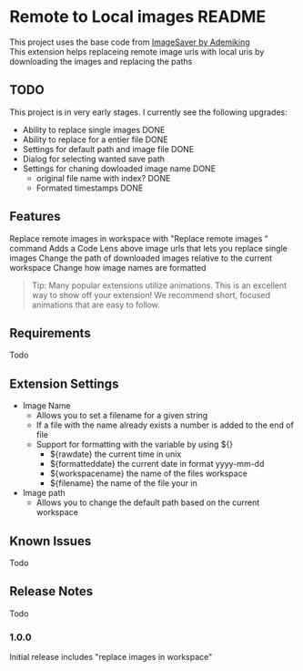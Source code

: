 # Remote to Local images README
This project uses the base code from [ImageSaver by Ademiking](https://github.com/Ademking/imgsaver) <br>
This extension helps replaceing remote image urls with local uris by downloading the images and replacing the paths

## TODO

This project is in very early stages. I currently see the following upgrades:
- Ability to replace single images DONE
- Ability to replace for a entier file DONE
- Settings for default path and image file DONE
- Dialog for selecting wanted save path
- Settings for chaning dowloaded image name DONE
  - original file name with index? DONE
  - Formated timestamps DONE

## Features

Replace remote images in workspace with "Replace remote images " command
Adds a Code Lens above image urls that lets you replace single images 
Change the path of downloaded images relative to the current workspace
Change how image names are formatted 
> Tip: Many popular extensions utilize animations. This is an excellent way to show off your extension! We recommend short, focused animations that are easy to follow.

## Requirements

Todo
## Extension Settings


- Image Name 
  - Allows you to set a filename for a given string 
  - If a file with the name already exists a number is added to the end of file
  - Support for formatting with the variable by using ${}
    - ${rawdate} the current time in unix
    - ${formatteddate} the current date in format yyyy-mm-dd
    - ${workspacename} the name of the files workspace
    - ${filename} the name of the file your in
- Image path
  - Allows you to change the default path based on the current workspace

## Known Issues

Todo

## Release Notes

Todo

### 1.0.0

Initial release includes "replace images in workspace"

